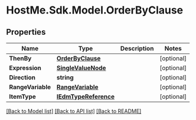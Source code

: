 # HostMe.Sdk.Model.OrderByClause
## Properties

Name | Type | Description | Notes
------------ | ------------- | ------------- | -------------
**ThenBy** | [**OrderByClause**](OrderByClause.md) |  | [optional] 
**Expression** | [**SingleValueNode**](SingleValueNode.md) |  | [optional] 
**Direction** | **string** |  | [optional] 
**RangeVariable** | [**RangeVariable**](RangeVariable.md) |  | [optional] 
**ItemType** | [**IEdmTypeReference**](IEdmTypeReference.md) |  | [optional] 

[[Back to Model list]](../README.md#documentation-for-models) [[Back to API list]](../README.md#documentation-for-api-endpoints) [[Back to README]](../README.md)

